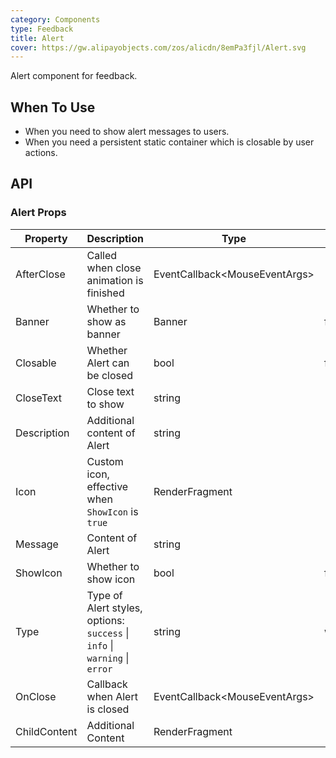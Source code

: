 ```yaml
---
category: Components
type: Feedback
title: Alert
cover: https://gw.alipayobjects.com/zos/alicdn/8emPa3fjl/Alert.svg
---
```


Alert component for feedback.

## When To Use

- When you need to show alert messages to users.
- When you need a persistent static container which is closable by user actions.

## API

### Alert Props

| Property | Description | Type | Default | Version |
| --- | --- | --- | --- | --- |
| AfterClose | Called when close animation is finished | EventCallback&lt;MouseEventArgs> | - |  |
| Banner | Whether to show as banner | Banner | false |  |
| Closable | Whether Alert can be closed | bool | false |  |
| CloseText | Close text to show | string | - |  |
| Description | Additional content of Alert | string | - |  |
| Icon | Custom icon, effective when `ShowIcon` is `true` | RenderFragment | - |  |
| Message | Content of Alert | string | - |  |
| ShowIcon | Whether to show icon | bool | false |  |
| Type | Type of Alert styles, options: `success` \| `info` \| `warning` \| `error` | string | warning |  |
| OnClose | Callback when Alert is closed | EventCallback&lt;MouseEventArgs> | - |  |
| ChildContent | Additional Content | RenderFragment | - |  |